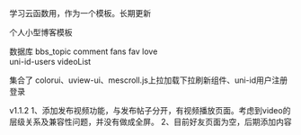 学习云函数用，作为一个模板。长期更新

个人小型博客模板

数据库 
	bbs_topic
	comment
	fans
	fav
	love	
	uni-id-users
	videoList
	
集合了 colorui、uview-ui、mescroll.js上拉加载下拉刷新组件、uni-id用户注册登录

v1.1.2
1、添加发布视频功能，与发布帖子分开，有视频播放页面。考虑到video的层级关系及兼容性问题，并没有做成全屏。
2、目前好友页面为空，后期添加内容

